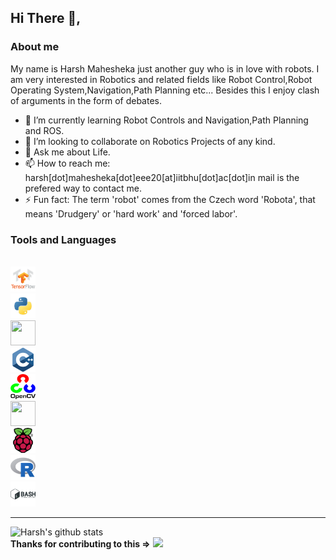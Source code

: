## Hi There 👋,

### About me
My name is Harsh Mahesheka just another guy who is in love with robots. I am very interested in Robotics and related fields like Robot Control,Robot Operating System,Navigation,Path Planning etc... Besides this I enjoy clash of arguments in the form of debates. 
- 🌱 I’m currently learning Robot Controls and Navigation,Path Planning and ROS.
- 👯 I’m looking to collaborate on Robotics Projects of any kind.
- 💬 Ask me about Life.
- 📫 How to reach me: harsh[dot]mahesheka[dot]eee20[at]iitbhu[dot]ac[dot]in mail is the prefered way to contact me.
- ⚡ Fun fact: The term 'robot' comes from the Czech word 'Robota', that means 'Drudgery' or 'hard work' and 'forced labor'.
### Tools and Languages
<code>
<img src="https://github.com/github/explore/raw/main/topics/tensorflow/tensorflow.png" width="40" height="40" /> 
<img src="https://github.com/github/explore/raw/main/topics/python/python.png" width="40" height="40" /> 
<img src="https://answers.ros.org/upfiles/14554624266871161.png" width="40" height="40" />
<img src="https://github.com/github/explore/raw/main/topics/cpp/cpp.png" width="40" height="40" /> 
<img src="https://github.com/github/explore/raw/main/topics/opencv/opencv.png" width="40" height="40" />
<img src="https://gym.openai.com/assets/dist/home/header/home-icon-54c30e2345.svg" width="40" height="40" />
<img src="https://github.com/github/explore/raw/main/topics/raspberry-pi/raspberry-pi.png" width="40" height="40" /> 
<img src="https://github.com/github/explore/raw/main/topics/r/r.png" width="40" height="40" /> 
<img src="https://github.com/github/explore/raw/main/topics/bash/bash.png" width="40" height="40" /> 
</code><hr/>


![Harsh's github stats](https://github-readme-stats.vercel.app/api?username=harshmahesheka&show_icons=true&theme=tokyonight&count_private=true&show_icons=true)
<br/>**Thanks for contributing to this =>**
![](https://komarev.com/ghpvc/?username=hex-plex&color=red)
